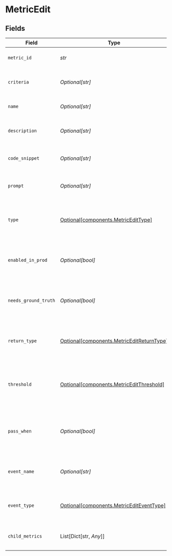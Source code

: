 # MetricEdit


## Fields

| Field                                                                                        | Type                                                                                         | Required                                                                                     | Description                                                                                  |
| -------------------------------------------------------------------------------------------- | -------------------------------------------------------------------------------------------- | -------------------------------------------------------------------------------------------- | -------------------------------------------------------------------------------------------- |
| `metric_id`                                                                                  | *str*                                                                                        | :heavy_check_mark:                                                                           | Unique identifier of the metric                                                              |
| `criteria`                                                                                   | *Optional[str]*                                                                              | :heavy_minus_sign:                                                                           | Criteria for human or composite metrics                                                      |
| `name`                                                                                       | *Optional[str]*                                                                              | :heavy_minus_sign:                                                                           | Updated name of the metric                                                                   |
| `description`                                                                                | *Optional[str]*                                                                              | :heavy_minus_sign:                                                                           | Short description of what the metric does                                                    |
| `code_snippet`                                                                               | *Optional[str]*                                                                              | :heavy_minus_sign:                                                                           | Updated code block for the metric                                                            |
| `prompt`                                                                                     | *Optional[str]*                                                                              | :heavy_minus_sign:                                                                           | Updated Evaluator prompt for the metric                                                      |
| `type`                                                                                       | [Optional[components.MetricEditType]](../../models/components/metricedittype.md)             | :heavy_minus_sign:                                                                           | Type of the metric - "custom", "model", "human" or "composite"                               |
| `enabled_in_prod`                                                                            | *Optional[bool]*                                                                             | :heavy_minus_sign:                                                                           | Whether to compute on all production events automatically                                    |
| `needs_ground_truth`                                                                         | *Optional[bool]*                                                                             | :heavy_minus_sign:                                                                           | Whether a ground truth (on metadata) is required to compute it                               |
| `return_type`                                                                                | [Optional[components.MetricEditReturnType]](../../models/components/metriceditreturntype.md) | :heavy_minus_sign:                                                                           | The data type of the metric value - "boolean", "float", "string"                             |
| `threshold`                                                                                  | [Optional[components.MetricEditThreshold]](../../models/components/metriceditthreshold.md)   | :heavy_minus_sign:                                                                           | Threshold for numeric metrics to decide passing or failing in tests                          |
| `pass_when`                                                                                  | *Optional[bool]*                                                                             | :heavy_minus_sign:                                                                           | Threshold for boolean metrics to decide passing or failing in tests                          |
| `event_name`                                                                                 | *Optional[str]*                                                                              | :heavy_minus_sign:                                                                           | Name of event that the metric is set to be computed on                                       |
| `event_type`                                                                                 | [Optional[components.MetricEditEventType]](../../models/components/metricediteventtype.md)   | :heavy_minus_sign:                                                                           | Type of event that the metric is set to be computed on                                       |
| `child_metrics`                                                                              | List[Dict[str, *Any*]]                                                                       | :heavy_minus_sign:                                                                           | Child metrics added under composite events                                                   |